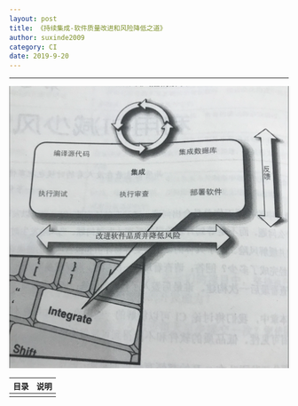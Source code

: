 ```yaml
---
layout: post
title: 《持续集成-软件质量改进和风险降低之道》
author: suxinde2009
category: CI
date: 2019-9-20
---
```


---

<p><img src="https://github.com/suxinde2009/suxinde2009.github.io/blob/master/_posts/Resources/CI/ci-quality-improve-system.jpg"></p>






| 目录  |  说明  |
| :-: |:-:|
|||



